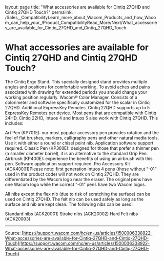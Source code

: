 layout: page
title: "What accessories are available for Cintiq 27QHD and Cintiq 27QHD Touch?"
permalink: /Sales__CompatibilityLearn_more_about_Wacom_Products_and_how_Wacom_can_help_your_/Product_CompatibilityRead_More/Next/What_accessories_are_available_for_Cintiq_27QHD_and_Cintiq_27QHD_Touch

# What accessories are available for Cintiq 27QHD and Cintiq 27QHD Touch?

The Cintiq Ergo Stand. This specially designed stand provides multiple angles and positions for comfortable working. To avoid aches and pains associated with drawing for extended periods you should change your working position regularly.
Wacom® Color Manager. Consists of a colorimeter and software specifically customized for the scalar in Cintiq 27QHD.
Additional ExpressKey Remotes. Cintiq 27QHD supports up to 5 ExpressKey Remotes per device.
Most pens that are compatible with Cintiq 24HD, Cintiq 22HD, Intuos 4 and Intuos 5 also work with Cintiq 27QHD. This includes:

Art Pen (KP701E): our most popular accessory pen provides rotation and the feel of flat brushes, markers, calligraphy pens and other natural media tools. Use it with either a round or chisel point nib. Application software support required.
Classic Pen (KP300E): designed for those that prefer a thinner pen (a smaller diameter barrel), it is an alternative to the standard Grip Pen.
Airbrush (KP400E): experience the benefits of using an airbrush with this pen. Software application support required.
Pro Accessory Kit (ACK40001)Please note: first generation Intuos 4 pens (those without “-01” used in the product code) will not work on Cintiq 27QHD. They are differentiated by the Wacom logo near the eraser. The original pens have one Wacom logo while the correct “-01” pens have two Wacom logos.


All nibs except the flex nib (due to risk of scratching the surface) can be used on Cintiq 27QHD. The felt nib can be used safely as long as the surface and nib are kept clean. The following nibs can be used:

Standard nibs (ACK20001)
Stroke nibs (ACK20002)
Hard Felt nibs (ACK20003)

---
Source: [https://support.wacom.com/hc/en-us/articles/1500006338922-What-accessories-are-available-for-Cintiq-27QHD-and-Cintiq-27QHD-Touch](https://support.wacom.com/hc/en-us/articles/1500006338922-What-accessories-are-available-for-Cintiq-27QHD-and-Cintiq-27QHD-Touch)

